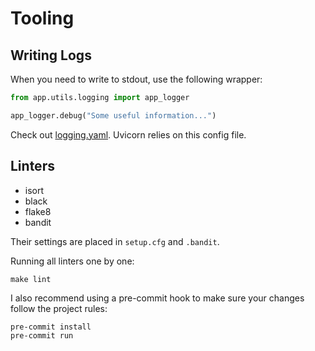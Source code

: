 # Tooling

## Writing Logs

When you need to write to stdout, use the following wrapper:

```python
from app.utils.logging import app_logger

app_logger.debug("Some useful information...")
```

Check out [logging.yaml](../logging.yaml). Uvicorn relies on this config file.

## Linters

- isort
- black
- flake8
- bandit

Their settings are placed in `setup.cfg` and `.bandit`.

Running all linters one by one:

```shell
make lint
```

I also recommend using a pre-commit hook to make sure your changes follow the project rules:

```shell
pre-commit install
pre-commit run
```
